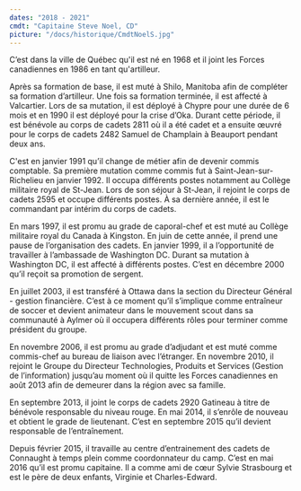 ```yaml
---
dates: "2018 - 2021"
cmdt: "Capitaine Steve Noel, CD" 
picture: "/docs/historique/CmdtNoelS.jpg"
---
```


C’est dans la ville de Québec qu'il est né en 1968 et il joint les Forces canadiennes en 1986 en tant qu'artilleur.

Après sa formation de base, il est muté à Shilo, Manitoba afin de compléter sa formation d’artilleur. Une fois sa formation terminée, il est affecté à Valcartier. Lors de sa mutation, il est déployé à Chypre pour une durée de 6 mois et en 1990 il est déployé pour la crise d’Oka. Durant cette période, il est bénévole au corps de cadets 2811 où il a été cadet et a ensuite œuvré pour le corps de cadets 2482 Samuel de Champlain à Beauport pendant deux ans.

C'est en janvier 1991 qu’il change de métier afin de devenir commis comptable. Sa première mutation comme commis fut à Saint-Jean-sur-Richelieu en janvier 1992. Il occupa différents postes notamment au Collège militaire royal de St-Jean. Lors de son séjour à St-Jean, il rejoint le corps de cadets 2595 et occupe différents postes. À sa dernière année, il est le commandant par intérim du corps de cadets.

En mars 1997, il est promu au grade de caporal-chef et est muté au Collège militaire royal du Canada à Kingston. En juin de cette année, il prend une pause de l’organisation des cadets. En janvier 1999, il a l’opportunité de travailler à l’ambassade de Washington DC. Durant sa mutation à Washington DC, il est affecté à différents postes. C’est en décembre 2000 qu’il reçoit sa promotion de sergent.

En juillet 2003, il est transféré à Ottawa dans la section du Directeur Général - gestion financière. C’est à ce moment qu’il s’implique comme entraîneur de soccer et devient animateur dans le mouvement scout dans sa communauté à Aylmer où il occupera différents rôles pour terminer comme président du groupe.

En novembre 2006, il est promu au grade d’adjudant et est muté comme commis-chef au bureau de liaison avec l’étranger. En novembre 2010, il rejoint le Groupe du Directeur Technologies, Produits et Services (Gestion de l’information) jusqu’au moment où il quitte les Forces canadiennes en août 2013 afin de demeurer dans la région avec sa famille.

En septembre 2013, il joint le corps de cadets 2920 Gatineau à titre de bénévole responsable du niveau rouge. En mai 2014, il s’enrôle de nouveau et obtient le grade de lieutenant. C’est en septembre 2015 qu’il devient responsable de l’entraînement.

Depuis février 2015, il travaille au centre d’entrainement des cadets de Connaught à temps plein comme coordonnateur du camp. C’est en mai 2016 qu’il est promu capitaine. Il a comme ami de cœur Sylvie Strasbourg et est le père de deux enfants, Virginie et Charles-Edward.